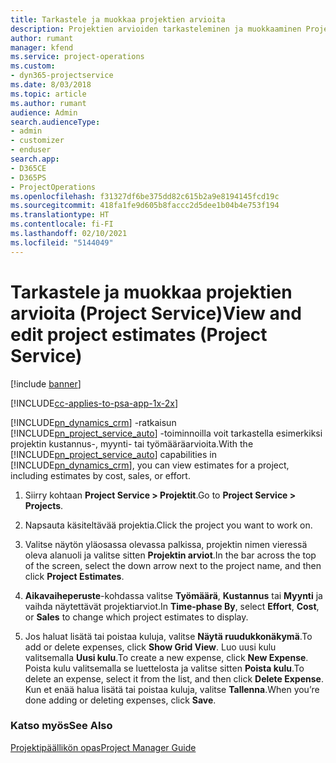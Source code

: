 ```yaml
---
title: Tarkastele ja muokkaa projektien arvioita
description: Projektien arvioiden tarkasteleminen ja muokkaaminen Project Servicessä
author: rumant
manager: kfend
ms.service: project-operations
ms.custom:
- dyn365-projectservice
ms.date: 8/03/2018
ms.topic: article
ms.author: rumant
audience: Admin
search.audienceType:
- admin
- customizer
- enduser
search.app:
- D365CE
- D365PS
- ProjectOperations
ms.openlocfilehash: f31327df6be375dd82c615b2a9e8194145fcd19c
ms.sourcegitcommit: 418fa1fe9d605b8faccc2d5dee1b04b4e753f194
ms.translationtype: HT
ms.contentlocale: fi-FI
ms.lasthandoff: 02/10/2021
ms.locfileid: "5144049"
---
```

# <a name="view-and-edit-project-estimates-project-service"></a><span data-ttu-id="def6d-103">Tarkastele ja muokkaa projektien arvioita (Project Service)</span><span class="sxs-lookup"><span data-stu-id="def6d-103">View and edit project estimates (Project Service)</span></span>

[!include [banner](../includes/psa-now-project-operations.md)]

[!INCLUDE[cc-applies-to-psa-app-1x-2x](../includes/cc-applies-to-psa-app-1x-2x.md)]

<span data-ttu-id="def6d-104">[!INCLUDE[pn_dynamics_crm](../includes/pn-dynamics-crm.md)] -ratkaisun [!INCLUDE[pn_project_service_auto](../includes/pn-project-service-auto.md)] -toiminnoilla voit tarkastella esimerkiksi projektin kustannus-, myynti- tai työmääräarvioita.</span><span class="sxs-lookup"><span data-stu-id="def6d-104">With the [!INCLUDE[pn_project_service_auto](../includes/pn-project-service-auto.md)] capabilities in [!INCLUDE[pn_dynamics_crm](../includes/pn-dynamics-crm.md)], you can view estimates for a project, including estimates by cost, sales, or effort.</span></span>  
  
1.  <span data-ttu-id="def6d-105">Siirry kohtaan **Project Service > Projektit**.</span><span class="sxs-lookup"><span data-stu-id="def6d-105">Go to **Project Service > Projects**.</span></span>  
  
2.  <span data-ttu-id="def6d-106">Napsauta käsiteltävää projektia.</span><span class="sxs-lookup"><span data-stu-id="def6d-106">Click the project you want to work on.</span></span>  
  
3.  <span data-ttu-id="def6d-107">Valitse näytön yläosassa olevassa palkissa, projektin nimen vieressä oleva alanuoli ja valitse sitten **Projektin arviot**.</span><span class="sxs-lookup"><span data-stu-id="def6d-107">In the bar across the top of the screen, select the down arrow next to the project name, and then click **Project Estimates**.</span></span>  
  
4.  <span data-ttu-id="def6d-108">**Aikavaiheperuste**-kohdassa valitse **Työmäärä**, **Kustannus** tai **Myynti** ja vaihda näytettävät projektiarviot.</span><span class="sxs-lookup"><span data-stu-id="def6d-108">In **Time-phase By**, select **Effort**, **Cost**, or **Sales** to change which project estimates to display.</span></span>  
  
5.  <span data-ttu-id="def6d-109">Jos haluat lisätä tai poistaa kuluja, valitse **Näytä ruudukkonäkymä**.</span><span class="sxs-lookup"><span data-stu-id="def6d-109">To add or delete expenses, click **Show Grid View**.</span></span> <span data-ttu-id="def6d-110">Luo uusi kulu valitsemalla **Uusi kulu**.</span><span class="sxs-lookup"><span data-stu-id="def6d-110">To create a new expense, click **New Expense**.</span></span> <span data-ttu-id="def6d-111">Poista kulu valitsemalla se luettelosta ja valitse sitten **Poista kulu**.</span><span class="sxs-lookup"><span data-stu-id="def6d-111">To delete an expense, select it from the list, and then click **Delete Expense**.</span></span> <span data-ttu-id="def6d-112">Kun et enää halua lisätä tai poistaa kuluja, valitse **Tallenna**.</span><span class="sxs-lookup"><span data-stu-id="def6d-112">When you’re done adding or deleting expenses, click **Save**.</span></span>  
  
### <a name="see-also"></a><span data-ttu-id="def6d-113">Katso myös</span><span class="sxs-lookup"><span data-stu-id="def6d-113">See Also</span></span>  
 [<span data-ttu-id="def6d-114">Projektipäällikön opas</span><span class="sxs-lookup"><span data-stu-id="def6d-114">Project Manager Guide</span></span>](../psa/project-manager-guide.md)
